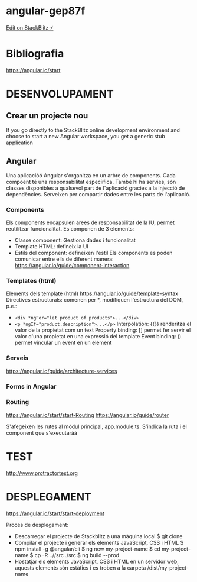 # angular-gep87f

[Edit on StackBlitz ⚡️](https://stackblitz.com/edit/angular-gep87f)

# Bibliografia
https://angular.io/start


# DESENVOLUPAMENT

## Crear un projecte nou
If you go directly to the StackBlitz online development environment and choose to start a new Angular workspace, you get a generic stub application

## Angular
Una aplicacióó Angular s'organitza en un arbre de components. Cada compoent té una responsabilitat especíífica.
També hi ha servies, són classes disponibles a qualsevol part de l'aplicació gracies a la injecció de dependències. Serveixen per compartir dades entre les parts de l'aplicació.

### Components
Els components encapsulen arees de responsabilitat de la IU, permet reutilitzar funcionalitat.
Es componen de 3 elements:
* Classe component: Gestiona dades i funcionalitat
* Template HTML: defineix la UI
* Estils del component: defineixen l'estil
Els components es poden comunicar entre ells de diferent manera: https://angular.io/guide/component-interaction

### Templates (html)
Elements dels template (html) https://angular.io/guide/template-syntax 
Directives estructurals: comenen per *, modifiquen l'estructura del DOM, p.e.:
* ```<div *ngFor="let product of products">...</div>```
* ```<p *ngIf="product.description">...</p>```
Interpolation: {{}} renderitza el valor de la propietat com un text
Property binding: [] permet fer servir el valor d'una propietat en una expressió del template
Event binding: () permet vincular un event en un element

### Serveis
https://angular.io/guide/architecture-services

### Forms in Angular

### Routing
https://angular.io/start/start-Routing
https://angular.io/guide/router

S'afegeixen les rutes al mòdul principal, app.module.ts. S'indica la ruta i el component que s'executaràà

# TEST
http://www.protractortest.org


# DESPLEGAMENT
https://angular.io/start/start-deployment

Procés de desplegament:
* Descarregar el projecte de Stackblitz a una màquina local
  $ git clone <stackblitz-project>
* Compilar el projecte i generar els elements JavaScript, CSS i HTML
  $ npm install -g @angular/cli
  $ ng new my-project-name
  $ cd my-project-name
  $ cp -R ../<stackblits-project>/src ./src
  $ ng build --prod
* Hostatjar els elements JavaScript, CSS i HTML en un servidor web, aquests elements són estàtics i es troben a la carpeta /dist/my-project-name

